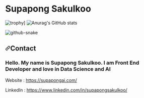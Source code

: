 
<h1>Supapong Sakulkoo</h1>

![trophy](https://github-profile-trophy.vercel.app/?username=dooddyfire&theme=onedark)]
![Anurag's GitHub stats](https://github-readme-stats.vercel.app/api?username=dooddyfire&show_icons=true&theme=radical)

<picture>
  <source media="(prefers-color-scheme: dark)" srcset="github-snake-dark.svg" />
  <source media="(prefers-color-scheme: light)" srcset="github-snake.svg" />
  <img alt="github-snake" src="github-snake.svg" />
</picture>

<article class="markdown-body entry-content container-lg f5" itemprop="text">
<h2><a id="user-content-contact" class="anchor" aria-hidden="true" href="#contact"><svg class="octicon octicon-link" viewBox="0 0 16 16" version="1.1" width="16" height="16" aria-hidden="true"><path fill-rule="evenodd" d="M7.775 3.275a.75.75 0 001.06 1.06l1.25-1.25a2 2 0 112.83 2.83l-2.5 2.5a2 2 0 01-2.83 0 .75.75 0 00-1.06 1.06 3.5 3.5 0 004.95 0l2.5-2.5a3.5 3.5 0 00-4.95-4.95l-1.25 1.25zm-4.69 9.64a2 2 0 010-2.83l2.5-2.5a2 2 0 012.83 0 .75.75 0 001.06-1.06 3.5 3.5 0 00-4.95 0l-2.5 2.5a3.5 3.5 0 004.95 4.95l1.25-1.25a.75.75 0 00-1.06-1.06l-1.25 1.25a2 2 0 01-2.83 0z"></path></svg></a>Contact</h2>
<h3><b>Hello. My name is Supapong Sakulkoo. I am Front End Developer and love in Data Science and AI</b></h3>
<p>Website : <a href="https://supapongai.com/" rel="nofollow">https://supapongai.com/</a></p>
<p>LinkedIn : <a href="https://www.linkedin.com/in/supapongsakulkoo/" rel="nofollow">https://www.linkedin.com/in/supapongsakulkoo/</a></p>

